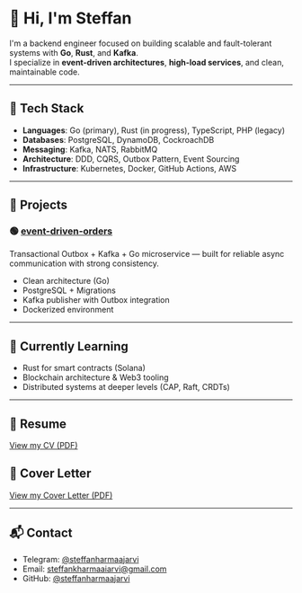 # 👋 Hi, I'm Steffan

I'm a backend engineer focused on building scalable and fault-tolerant systems with **Go**, **Rust**, and **Kafka**.  
I specialize in **event-driven architectures**, **high-load services**, and clean, maintainable code.

---

## 🔧 Tech Stack

- **Languages**: Go (primary), Rust (in progress), TypeScript, PHP (legacy)
- **Databases**: PostgreSQL, DynamoDB, CockroachDB
- **Messaging**: Kafka, NATS, RabbitMQ
- **Architecture**: DDD, CQRS, Outbox Pattern, Event Sourcing
- **Infrastructure**: Kubernetes, Docker, GitHub Actions, AWS

---

## 🧪 Projects

### 🟢 [event-driven-orders](https://github.com/steffanharmaajarvi/event-driven-orders)
Transactional Outbox + Kafka + Go microservice — built for reliable async communication with strong consistency.

- Clean architecture (Go)
- PostgreSQL + Migrations
- Kafka publisher with Outbox integration
- Dockerized environment

---

## 🧠 Currently Learning

- Rust for smart contracts (Solana)
- Blockchain architecture & Web3 tooling
- Distributed systems at deeper levels (CAP, Raft, CRDTs)

---

## 📄 Resume

[View my CV (PDF)](https://github.com/steffanharmaajarvi/event-driven-orders/blob/main/docs/cv.pdf)

## 📄 Cover Letter

[View my Cover Letter (PDF)](https://github.com/steffanharmaajarvi/event-driven-orders/blob/main/docs/cover_letter.pdf)

---

## 📬 Contact

- Telegram: [@steffanharmaajarvi](https://t.me/steffanharmaajarvi)
- Email: steffankharmaaiarvi@gmail.com
- GitHub: [@steffanharmaajarvi](https://github.com/steffanharmaajarvi)

